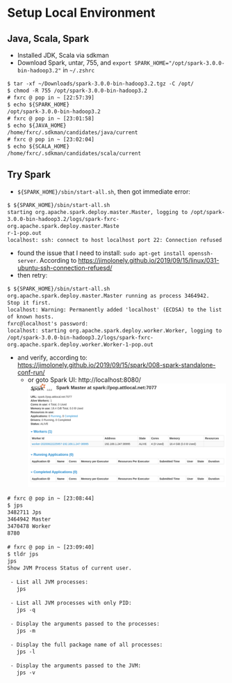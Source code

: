 # Setup Local Environment

## Java, Scala, Spark
* Installed JDK, Scala via sdkman
* Download Spark, untar, 755, and `export SPARK_HOME="/opt/spark-3.0.0-bin-hadoop3.2"` in `~/.zshrc` 
```
$ tar -xf ~/Downloads/spark-3.0.0-bin-hadoop3.2.tgz -C /opt/
$ chmod -R 755 /opt/spark-3.0.0-bin-hadoop3.2
# fxrc @ pop in ~ [22:57:39] 
$ echo ${SPARK_HOME}
/opt/spark-3.0.0-bin-hadoop3.2
# fxrc @ pop in ~ [23:01:58] 
$ echo ${JAVA_HOME} 
/home/fxrc/.sdkman/candidates/java/current
# fxrc @ pop in ~ [23:02:04] 
$ echo ${SCALA_HOME}
/home/fxrc/.sdkman/candidates/scala/current
```

## Try Spark
* `${SPARK_HOME}/sbin/start-all.sh`, then got immediate error:
```
$ ${SPARK_HOME}/sbin/start-all.sh 
starting org.apache.spark.deploy.master.Master, logging to /opt/spark-3.0.0-bin-hadoop3.2/logs/spark-fxrc-org.apache.spark.deploy.master.Maste
r-1-pop.out                                                            
localhost: ssh: connect to host localhost port 22: Connection refused 
```
* found the issue that I need to install: `sudo apt-get install openssh-server`. According to https://jimolonely.github.io/2019/09/15/linux/031-ubuntu-ssh-connection-refuesd/
* then retry:
```
$ ${SPARK_HOME}/sbin/start-all.sh    
org.apache.spark.deploy.master.Master running as process 3464942.  Stop it first.
localhost: Warning: Permanently added 'localhost' (ECDSA) to the list of known hosts.
fxrc@localhost's password: 
localhost: starting org.apache.spark.deploy.worker.Worker, logging to /opt/spark-3.0.0-bin-hadoop3.2/logs/spark-fxrc-org.apache.spark.deploy.worker.Worker-1-pop.out
```
* and verify, according to: https://jimolonely.github.io/2019/09/15/spark/008-spark-standalone-conf-run/
	* or goto Spark UI: http://localhost:8080/
	![spark-ui](spark-ui.png)
```
# fxrc @ pop in ~ [23:08:44] 
$ jps          
3482711 Jps
3464942 Master
3470478 Worker
8780 

# fxrc @ pop in ~ [23:09:40] 
$ tldr jps                                                  
jps
Show JVM Process Status of current user.

 - List all JVM processes:
   jps

 - List all JVM processes with only PID:
   jps -q

 - Display the arguments passed to the processes:
   jps -m

 - Display the full package name of all processes:
   jps -l

 - Display the arguments passed to the JVM:
   jps -v

```
